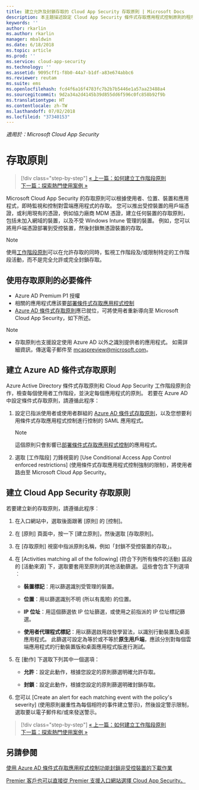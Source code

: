 ```yaml
---
title: 建立允許及封鎖存取的 Cloud App Security 存取原則 | Microsoft Docs
description: 本主題描述設定 Cloud App Security 條件式存取應用程式控制原則的程序，以使用反向 Proxy 功能允許和封鎖透過 Azure AD 連線的應用程式存取。
keywords: ''
author: rkarlin
ms.author: rkarlin
manager: mbaldwin
ms.date: 6/18/2018
ms.topic: article
ms.prod: ''
ms.service: cloud-app-security
ms.technology: ''
ms.assetid: 9095cff1-f8b0-44a7-b1df-a83e674abbc6
ms.reviewer: reutam
ms.suite: ems
ms.openlocfilehash: fcd4f6a16f4783fc7b2b7b5446e1a57aa23488a4
ms.sourcegitcommit: 9d2a34a2d4145b39d855dd6f596c0fc858b92f9b
ms.translationtype: HT
ms.contentlocale: zh-TW
ms.lasthandoff: 07/02/2018
ms.locfileid: "37340153"
---
```

*適用於：Microsoft Cloud App Security*

# <a name="access-policies"></a>存取原則 



>[!div class="step-by-step"]
[« 上一篇：如何建立工作階段原則](session-policy-aad.md)<br>
[下一篇：探索熱門使用案例 »](use-case-proxy-block-session-aad.md)


Microsoft Cloud App Security 的存取原則可以根據使用者、位置、裝置和應用程式，即時監視和控制對雲端應用程式的存取。 您可以推出受控裝置的用戶端憑證，或利用現有的憑證，例如協力廠商 MDM 憑證，建立任何裝置的存取原則，包括未加入網域的裝置，以及不受 Windows Intune 管理的裝置。 例如，您可以將用戶端憑證部署到受控裝置，然後封鎖無憑證裝置的存取。 

> [!NOTE]
> 使用[工作階段原則](session-policy-aad.md)可以在允許存取的同時，監視工作階段及/或限制特定的工作階段活動，而不是完全允許或完全封鎖存取。 

## <a name="prerequisites-to-using-access-policies"></a>使用存取原則的必要條件

- Azure AD Premium P1 授權
- 相關的應用程式應該要[部署條件式存取應用程式控制](proxy-deployment-aad.md)
- [Azure AD 條件式存取原則](https://docs.microsoft.com/azure/active-directory/active-directory-conditional-access-azure-portal)應已就位，可將使用者重新導向至 Microsoft Cloud App Security，如下所述。

> [!NOTE]
> - 存取原則也支援設定使用 Azure AD 以外之識別提供者的應用程式。 如需詳細資訊，傳送電子郵件至 mcaspreview@microsoft.com。

## <a name="create-an-azure-ad-conditional-access-policy"></a>建立 Azure AD 條件式存取原則

Azure Active Directory 條件式存取原則和 Cloud App Security 工作階段原則合作，檢查每個使用者工作階段，並決定每個應用程式的原則。 若要在 Azure AD 中設定條件式存取原則，請遵循此程序：

1. 設定已指派使用者或使用者群組的 [Azure AD 條件式存取原則](https://docs.microsoft.com/azure/active-directory/active-directory-conditional-access-azure-portal)，以及您想要利用條件式存取應用程式控制進行控制的 SAML 應用程式。 

   > [!NOTE]
   > 這個原則只會影響已[部署條件式存取應用程式控制](proxy-deployment-aad.md)的應用程式。

2. 選取 [工作階段] 刀鋒視窗的 [Use Conditional Access App Control enforced restrictions] \(使用條件式存取應用程式控制強制的限制\)，將使用者路由至 Microsoft Cloud App Security。
 
## <a name="create-a-cloud-app-security-access-policy"></a>建立 Cloud App Security 存取原則 

若要建立新的存取原則，請遵循此程序︰

1. 在入口網站中，選取後面跟著 [原則] 的 [控制]。
2. 在 [原則] 頁面中，按一下 [建立原則]，然後選取 [存取原則]。  

3. 在 [存取原則] 視窗中指派原則名稱，例如「封鎖不受控裝置的存取」。

4. 在 [Activities matching all of the following] \(符合下列所有條件的活動) 區段的 [活動來源] 下，選取要套用至原則的其他活動篩選。 這些會包含下列選項︰ 
     
   - **裝置標記**：用以篩選識別受管理的裝置。

   - **位置**：用以篩選識別不明 (所以有風險) 的位置。 

   - **IP 位址**：用這個篩選依 IP 位址篩選，或使用之前指派的 IP 位址標記篩選。 

   - **使用者代理程式標記**：用以篩選啟用啟發學習法，以識別行動裝置及桌面應用程式。 此篩選可設定為等於或不等於**原生用戶端**，應該分別對每個雲端應用程式的行動裝置版和桌面應用程式版進行測試。
  
5. 在 [動作] 下選取下列其中一個選項： 

    - **允許**：設定此動作，根據您設定的原則篩選明確允許存取。

    - **封鎖**：設定此動作，根據您設定的原則篩選明確封鎖存取。 

6. 您可以 [Create an alert for each matching event with the policy's severity] \(使用原則嚴重性為每個相符的事件建立警示)，然後設定警示限制，選取要以電子郵件和/或來發送警示。



>[!div class="step-by-step"]
[« 上一篇：如何建立工作階段原則](session-policy-aad.md)<br>
[下一篇：探索熱門使用案例 »](use-case-proxy-block-session-aad.md)

 
## <a name="see-also"></a>另請參閱  
[使用 Azure AD 條件式存取應用程式控制功能封鎖非受控裝置的下載作業](use-case-proxy-block-session-aad.md)   

[Premier 客戶也可以直接從 Premier 支援入口網站選擇 Cloud App Security。](https://premier.microsoft.com/)  
  
  